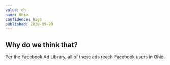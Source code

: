 ```yaml
---
value: oh
name: Ohio
confidence: high
published: 2020-09-09
---
```


## Why do we think that?

Per the Facebook Ad Library, all of these ads reach Facebook users in Ohio.
